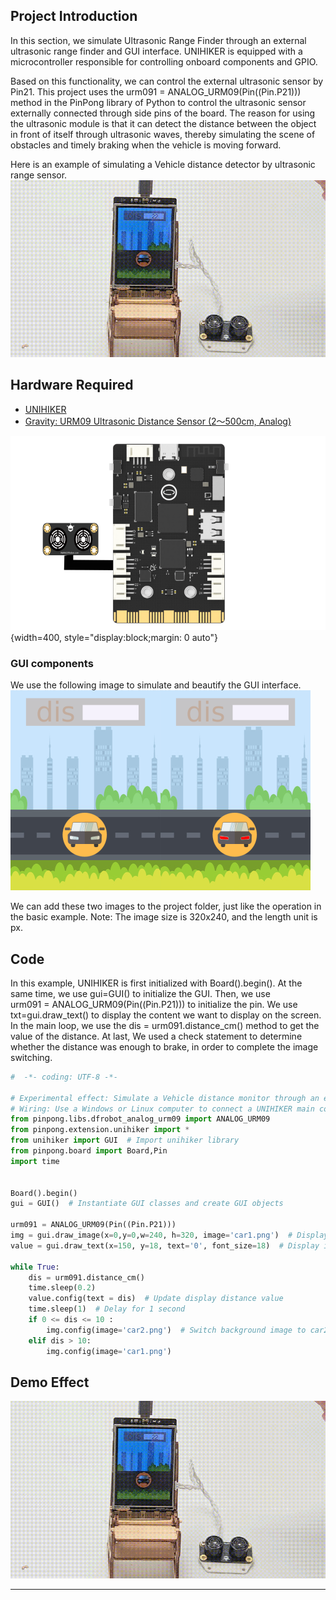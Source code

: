 ## **Project Introduction**
In this section, we simulate Ultrasonic Range Finder through an external ultrasonic range finder and GUI interface.
UNIHIKER is equipped with a microcontroller responsible for controlling onboard components and GPIO.   

Based on this functionality, we can control the external ultrasonic sensor by Pin21. This project uses the urm091 = ANALOG_URM09(Pin((Pin.P21))) method in the PinPong library of Python to control the ultrasonic sensor externally connected through side pins of the board. The reason for using the ultrasonic module is that it can detect the distance between the object in front of itself through ultrasonic waves, thereby simulating the scene of obstacles and timely braking when the vehicle is moving forward.    

Here is an example of simulating a Vehicle distance detector by ultrasonic range sensor. 
![6-480P[00h00m00s-00h00m07s].gif](img/6_Ultrasonic_Range_Finder/1721282299424-a193df2c-ecbd-42c9-802b-350d334d2898.gif)
## **Hardware Required**

- [UNIHIKER](https://www.dfrobot.com/product-2691.html)
- [Gravity: URM09 Ultrasonic Distance Sensor (2～500cm, Analog)](https://www.dfrobot.com/product-1862.html)

![超声波.png](img/6_Ultrasonic_Range_Finder/1720429186802-f4c82209-f75e-4fad-a929-eb6fa7d8e52f.png){width=400, style="display:block;margin: 0 auto"}
### **GUI components**
We use the following image to simulate and beautify the GUI interface.
![car1.png](img/6_Ultrasonic_Range_Finder/1720407346180-06fb2c1c-cabd-4bdb-b147-a4472b8ece75.png)![car2.png](img/6_Ultrasonic_Range_Finder/1720407358814-ea3f46d8-7b07-4224-bd60-5d79f026d1e3.png)  

We can add these two images to the project folder, just like the operation in the basic example.
Note: The image size is 320x240, and the length unit is px.
## **Code**
In this example, UNIHIKER is first initialized with Board().begin(). At the same time, we use gui=GUI() to initialize the  GUI. Then, we use urm091 = ANALOG_URM09(Pin((Pin.P21))) to initialize the pin. We use txt=gui.draw_text() to display the content we want to display on the screen. In the main loop, we use the dis = urm091.distance_cm() method to get the value of the distance. At last, We used a check statement to determine whether the distance was enough to brake, in order to complete the image switching.
```python
#  -*- coding: UTF-8 -*-

# Experimental effect: Simulate a Vehicle distance monitor through an external ultrasonic sensor and GUI interface
# Wiring: Use a Windows or Linux computer to connect a UNIHIKER main control board, Pin21 connects the ultrasonic sensor
from pinpong.libs.dfrobot_analog_urm09 import ANALOG_URM09
from pinpong.extension.unihiker import *
from unihiker import GUI  # Import unihiker library
from pinpong.board import Board,Pin
import time


Board().begin()
gui = GUI()  # Instantiate GUI classes and create GUI objects

urm091 = ANALOG_URM09(Pin((Pin.P21)))
img = gui.draw_image(x=0,y=0,w=240, h=320, image='car1.png')  # Display initial background image as car1
value = gui.draw_text(x=150, y=18, text='0', font_size=18)  # Display initial distance value

while True:
    dis = urm091.distance_cm()
    time.sleep(0.2)
    value.config(text = dis)  # Update display distance value
    time.sleep(1)  # Delay for 1 second
    if 0 <= dis <= 10 :
        img.config(image='car2.png')  # Switch background image to car2
    elif dis > 10:
        img.config(image='car1.png')

```
## **Demo Effect**
![6-480P[00h00m00s-00h00m07s].gif](img/6_Ultrasonic_Range_Finder/1721282299424-a193df2c-ecbd-42c9-802b-350d334d2898.gif)


---

